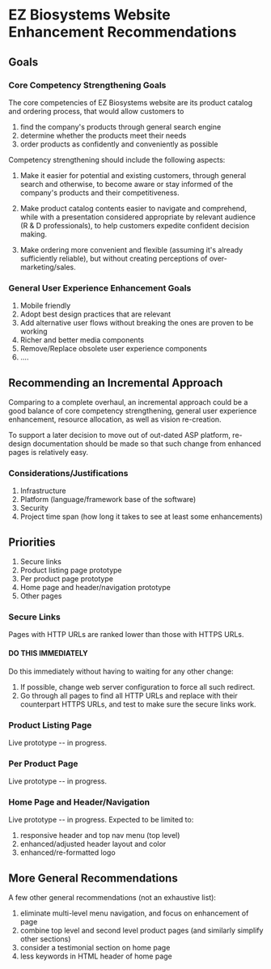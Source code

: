 # EZ Biosystems Website Enhancement Recommendations

## Goals
### Core Competency Strengthening Goals

The core competencies of EZ Biosystems website are its product catalog and ordering process, that would allow customers to 

1. find the company's products through general search engine
2. determine whether the products meet their needs
3. order products as confidently and conveniently as possible   

Competency strengthening should include the following aspects:

1. Make it easier for potential and existing customers, through general search and otherwise, to become aware or stay informed of the company's products and their competitiveness.

2. Make product catalog contents easier to navigate and comprehend, while with a presentation considered appropriate by relevant audience (R & D professionals), to help customers expedite confident decision making.

3. Make ordering more convenient and flexible (assuming it's already sufficiently reliable), but without creating perceptions of over-marketing/sales.   

### General User Experience Enhancement Goals

1. Mobile friendly
2. Adopt best design practices that are relevant 
3. Add alternative user flows without breaking the ones are proven to be working  
4. Richer and better media components 
5. Remove/Replace obsolete user experience components
6. ....

## Recommending an Incremental Approach

Comparing to a complete overhaul, an incremental approach could be a good balance of core competency strengthening, general user experience enhancement, resource allocation, as well as vision re-creation.
  
To support a later decision to move out of out-dated ASP platform, re-design documentation should be made so that such change from enhanced pages is relatively easy.
 
### Considerations/Justifications

1. Infrastructure
2. Platform (language/framework base of the software)
3. Security
4. Project time span (how long it takes to see at least some enhancements)

## Priorities

1. Secure links
2. Product listing page prototype
3. Per product page prototype
4. Home page and header/navigation prototype
5. Other pages
 
### Secure Links

Pages with HTTP URLs are ranked lower than those with HTTPS URLs. 

#### DO THIS IMMEDIATELY 

Do this immediately without having to waiting for any other change:

1.  If possible, change web server configuration to force all such redirect.
2.  Go through all pages to find all HTTP URLs and replace with their counterpart HTTPS URLs, and test to make sure the secure links work.

### Product Listing Page 

Live prototype -- in progress.  

### Per Product Page

Live prototype -- in progress.  

### Home Page and Header/Navigation

Live prototype -- in progress.  Expected to be limited to:

1. responsive header and top nav menu (top level) 
2. enhanced/adjusted header layout and color 
3. enhanced/re-formatted logo

## More General Recommendations 

A few other general recommendations (not an exhaustive list):

1. eliminate multi-level menu navigation, and focus on enhancement of page
2. combine top level and second level product pages (and similarly simplify other sections) 
3. consider a testimonial section on home page
4. less keywords in HTML header of home page 
